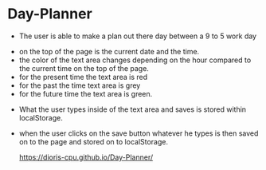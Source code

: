 # Day-Planner

* The user is able to make a plan out there day between a 9 to 5 work day
- on the top of the page is the current date and the time.
- the color of the text area changes depending on the hour compared to the current time on 
  the top of the page.
- for the present time the text area is red 
- for the past the time text area is grey 
- for the future time the text area is green.

* What the user types inside of the text area and saves is stored within localStorage.
- when the user clicks on the save button whatever he types is then saved on to the page
  and stored on to localStorage. 
  
  https://dioris-cpu.github.io/Day-Planner/